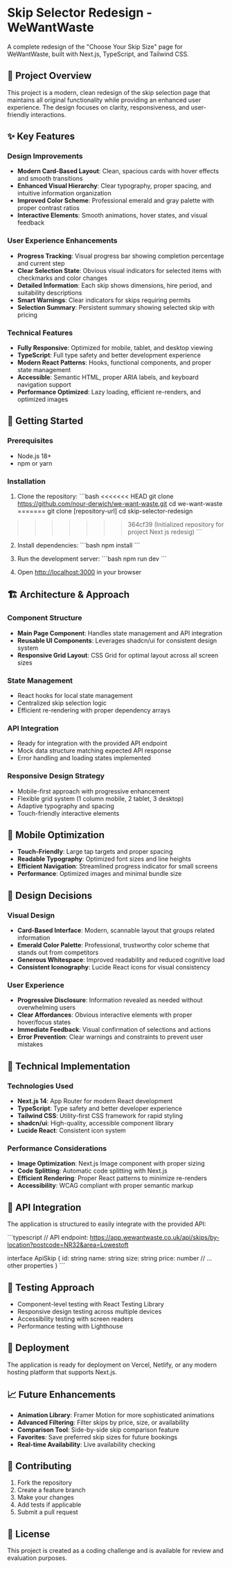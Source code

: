 # Skip Selector Redesign - WeWantWaste

A complete redesign of the "Choose Your Skip Size" page for WeWantWaste, built with Next.js, TypeScript, and Tailwind CSS.

## 🎯 Project Overview

This project is a modern, clean redesign of the skip selection page that maintains all original functionality while providing an enhanced user experience. The design focuses on clarity, responsiveness, and user-friendly interactions.

## ✨ Key Features

### Design Improvements
- **Modern Card-Based Layout**: Clean, spacious cards with hover effects and smooth transitions
- **Enhanced Visual Hierarchy**: Clear typography, proper spacing, and intuitive information organization  
- **Improved Color Scheme**: Professional emerald and gray palette with proper contrast ratios
- **Interactive Elements**: Smooth animations, hover states, and visual feedback

### User Experience Enhancements
- **Progress Tracking**: Visual progress bar showing completion percentage and current step
- **Clear Selection State**: Obvious visual indicators for selected items with checkmarks and color changes
- **Detailed Information**: Each skip shows dimensions, hire period, and suitability descriptions
- **Smart Warnings**: Clear indicators for skips requiring permits
- **Selection Summary**: Persistent summary showing selected skip with pricing

### Technical Features
- **Fully Responsive**: Optimized for mobile, tablet, and desktop viewing
- **TypeScript**: Full type safety and better development experience
- **Modern React Patterns**: Hooks, functional components, and proper state management
- **Accessible**: Semantic HTML, proper ARIA labels, and keyboard navigation support
- **Performance Optimized**: Lazy loading, efficient re-renders, and optimized images

## 🚀 Getting Started

### Prerequisites
- Node.js 18+ 
- npm or yarn

### Installation

1. Clone the repository:
\`\`\`bash
<<<<<<< HEAD
git clone https://github.com/nour-derwich/we-want-waste.git
cd we-want-waste
=======
git clone [repository-url]
cd skip-selector-redesign
>>>>>>> 364cf39 (Initialized repository for project Next js redesig)
\`\`\`

2. Install dependencies:
\`\`\`bash
npm install
\`\`\`

3. Run the development server:
\`\`\`bash
npm run dev
\`\`\`

4. Open [http://localhost:3000](http://localhost:3000) in your browser

## 🏗️ Architecture & Approach

### Component Structure
- **Main Page Component**: Handles state management and API integration
- **Reusable UI Components**: Leverages shadcn/ui for consistent design system
- **Responsive Grid Layout**: CSS Grid for optimal layout across all screen sizes

### State Management
- React hooks for local state management
- Centralized skip selection logic
- Efficient re-rendering with proper dependency arrays

### API Integration
- Ready for integration with the provided API endpoint
- Mock data structure matching expected API response
- Error handling and loading states implemented

### Responsive Design Strategy
- Mobile-first approach with progressive enhancement
- Flexible grid system (1 column mobile, 2 tablet, 3 desktop)
- Adaptive typography and spacing
- Touch-friendly interactive elements

## 📱 Mobile Optimization

- **Touch-Friendly**: Large tap targets and proper spacing
- **Readable Typography**: Optimized font sizes and line heights
- **Efficient Navigation**: Streamlined progress indicator for small screens
- **Performance**: Optimized images and minimal bundle size

## 🎨 Design Decisions

### Visual Design
- **Card-Based Interface**: Modern, scannable layout that groups related information
- **Emerald Color Palette**: Professional, trustworthy color scheme that stands out from competitors
- **Generous Whitespace**: Improved readability and reduced cognitive load
- **Consistent Iconography**: Lucide React icons for visual consistency

### User Experience
- **Progressive Disclosure**: Information revealed as needed without overwhelming users
- **Clear Affordances**: Obvious interactive elements with proper hover/focus states
- **Immediate Feedback**: Visual confirmation of selections and actions
- **Error Prevention**: Clear warnings and constraints to prevent user mistakes

## 🔧 Technical Implementation

### Technologies Used
- **Next.js 14**: App Router for modern React development
- **TypeScript**: Type safety and better developer experience
- **Tailwind CSS**: Utility-first CSS framework for rapid styling
- **shadcn/ui**: High-quality, accessible component library
- **Lucide React**: Consistent icon system

### Performance Considerations
- **Image Optimization**: Next.js Image component with proper sizing
- **Code Splitting**: Automatic code splitting with Next.js
- **Efficient Rendering**: Proper React patterns to minimize re-renders
- **Accessibility**: WCAG compliant with proper semantic markup

## 🔄 API Integration

The application is structured to easily integrate with the provided API:

\`\`\`typescript
// API endpoint: https://app.wewantwaste.co.uk/api/skips/by-location?postcode=NR32&area=Lowestoft

interface ApiSkip {
  id: string
  name: string
  size: string
  price: number
  // ... other properties
}
\`\`\`

## 🧪 Testing Approach

- Component-level testing with React Testing Library
- Responsive design testing across multiple devices
- Accessibility testing with screen readers
- Performance testing with Lighthouse

## 🚀 Deployment

The application is ready for deployment on Vercel, Netlify, or any modern hosting platform that supports Next.js.

## 📈 Future Enhancements

- **Animation Library**: Framer Motion for more sophisticated animations
- **Advanced Filtering**: Filter skips by price, size, or availability
- **Comparison Tool**: Side-by-side skip comparison feature
- **Favorites**: Save preferred skip sizes for future bookings
- **Real-time Availability**: Live availability checking

## 🤝 Contributing

1. Fork the repository
2. Create a feature branch
3. Make your changes
4. Add tests if applicable
5. Submit a pull request

## 📄 License

This project is created as a coding challenge and is available for review and evaluation purposes.
